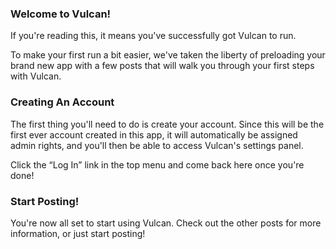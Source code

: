 ### Welcome to Vulcan!

If you're reading this, it means you've successfully got Vulcan to run. 

To make your first run a bit easier, we've taken the liberty of preloading your brand new app with a few posts that will walk you through your first steps with Vulcan.

### Creating An Account

The first thing you'll need to do is create your account. Since this will be the first ever account created in this app, it will automatically be assigned admin rights, and you'll then be able to access Vulcan's settings panel.

Click the “Log In” link in the top menu and come back here once you're done!

### Start Posting!

You're now all set to start using Vulcan. Check out the other posts for more information, or just start posting!
